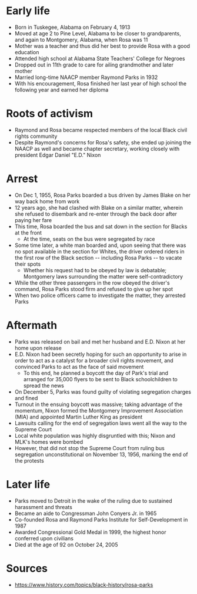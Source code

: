 # Early life

- Born in Tuskegee, Alabama on February 4, 1913
- Moved at age 2 to Pine Level, Alabama to be closer to grandparents, and again to Montgomery, Alabama, when Rosa was 11
- Mother was a teacher and thus did her best to provide Rosa with a good education
- Attended high school at Alabama State Teachers' College for Negroes
- Dropped out in 11th grade to care for ailing grandmother and later mother
- Married long-time NAACP member Raymond Parks in 1932
- With his encouragement, Rosa finished her last year of high school the following year and earned her diploma

# Roots of activism

- Raymond and Rosa became respected members of the local Black civil rights community
- Despite Raymond's concerns for Rosa's safety, she ended up joining the NAACP as well and became chapter secretary, working closely with president Edgar Daniel "E.D." Nixon

# Arrest

- On Dec 1, 1955, Rosa Parks boarded a bus driven by James Blake on her way back home from work
- 12 years ago, she had clashed with Blake on a similar matter, wherein she refused to disembark and re-enter through the back door after paying her fare
- This time, Rosa boarded the bus and sat down in the section for Blacks at the front
	- At the time, seats on the bus were segregated by race
- Some time later, a white man boarded and, upon seeing that there was no spot available in the section for Whites, the driver ordered riders in the first row of the Black section -- including Rosa Parks -- to vacate their spots
	- Whether his request had to be obeyed by law is debatable; Montgomery laws surrounding the matter were self-contradictory
- While the other three passengers in the row obeyed the driver's command, Rosa Parks stood firm and refused to give up her spot
- When two police officers came to investigate the matter, they arrested Parks

# Aftermath

- Parks was released on bail and met her husband and E.D. Nixon at her home upon release
- E.D. Nixon had been secretly hoping for such an opportunity to arise in order to act as a catalyst for a broader civil rights movement, and convinced Parks to act as the face of said movement
	- To this end, he planned a boycott the day of Park's trial and arranged for 35,000 flyers to be sent to Black schoolchildren to spread the news
- On December 5, Parks was found guilty of violating segregation charges and fined
- Turnout in the ensuing boycott was massive; taking advantage of the momentum, Nixon formed the Montgomery Improvement Association (MIA) and appointed Martin Luther King as president
- Lawsuits calling for the end of segregation laws went all the way to the Supreme Court
- Local white population was highly disgruntled with this; Nixon and MLK's homes were bombed
- However, that did not stop the Supreme Court from ruling bus segregation unconstitutional on November 13, 1956, marking the end of the protests 

# Later life

- Parks moved to Detroit in the wake of the ruling due to sustained harassment and threats
- Became an aide to Congressman John Conyers Jr. in 1965
- Co-founded Rosa and Raymond Parks Institute for Self-Development in 1987
- Awarded Congressional Gold Medal in 1999, the highest honor conferred upon civilians
- Died at the age of 92 on October 24, 2005

# Sources

- https://www.history.com/topics/black-history/rosa-parks